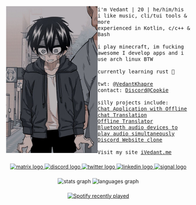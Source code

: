 ###

<p float="left">
  <img src="images/hooni.jpeg" width="250" align="left">
  <p float="left">
    <samp>
      i'm Vedant | 20 | he/him/his
      <br>
      i like music, cli/tui tools & more
      <br>
      experienced in Kotlin, c/c++ & Bash
      <br>
      <br>
      i play minecraft, im fucking awesome
      I develop apps and i use arch linux BTW
      <br>
      <br>
      currently learning rust 🦀
      <br>
      <br>
      twt: 
      <a href="https://x.com/VedantKhapre">@VedantKhapre</a><br>
      contact: 
      <a href="https://discordapp.com/users/1091575419167314030">Discord@Cookie</a><br>
      <br>
      silly projects include:
      <br>
      <a href="https://github.com/VedantKhapre/iBefore">Chat Application with Offline chat Translation</a><br>
      <a href="https://github.com/VedantKhapre/Offline-Translator">Offline Translator</a><br>
      <a href="https://github.com/VedantKhapre/Bluesink">Bluetooth audio devices to play audio simultaneously</a><br>
      <a href="https://github.com/VedantKhapre/Discord-website-clone">Discord Website clone</a><br>
      <br>
      Visit my site <a href="https://ivedant.me">iVedant.me</a>
      <br>
    </samp>
  </p>
</p>
 

###

<div align="center">
  <a href="https://matrix.to/#/@ivedant:matrix.org" target="_blank">
    <img src="https://img.shields.io/static/v1?message=Matrix&logo=matrix&label=&color=000000&logoColor=white&labelColor=&style=for-the-badge" height="35" alt="matrix logo"  />
  </a>
  <a href="https://discordapp.com/users/1091575419167314030" target="_blank">
    <img src="https://img.shields.io/static/v1?message=Discord&logo=discord&label=&color=7289DA&logoColor=white&labelColor=&style=for-the-badge" height="35" alt="discord logo"  />
  </a>
  <a href="https://x.com/VedantKhapre" target="_blank">
    <img src="https://img.shields.io/static/v1?message=Twitter&logo=twitter&label=&color=1DA1F2&logoColor=white&labelColor=&style=for-the-badge" height="35" alt="twitter logo"  />
  </a>
  <a href="https://www.linkedin.com/in/vedant-khapre/" target="_blank">
    <img src="https://img.shields.io/static/v1?message=LinkedIn&logo=linkedin&label=&color=0077B5&logoColor=white&labelColor=&style=for-the-badge" height="35" alt="linkedin logo"  />
  </a>
  <a href="https://signal.me/#eu/q0subdrloq5TKkFGlRWmk0_DYRus_5JPJEuF9LImlqvduzMFU7ZMTbNWk2JGYyz0" target="_blank">
    <img src="https://img.shields.io/static/v1?message=Signal&logo=signal&label=&color=039BE5&logoColor=white&labelColor=&style=for-the-badge" height="35" alt="signal logo"  />
  </a>
</div>

###

<div align="center">
  <img src="https://github-readme-stats.vercel.app/api?username=VedantKhapre&hide_title=false&hide_rank=true&show_icons=true&include_all_commits=false&count_private=true&disable_animations=false&theme=dark&locale=en&hide_border=true&custom_title=GitHub%20Stats" height="144" alt="stats graph"  />
  <img src="https://github-readme-stats.vercel.app/api/top-langs?username=VedantKhapre&locale=en&hide_title=false&layout=compact&card_width=320&langs_count=7&theme=dark&hide_border=true" height="150" alt="languages graph"  />
</div>

###
  
  <div align="center">
    <a href="https://open.spotify.com/user/316lavx4eppcg3psticrsva4uale">
      <img src="https://spotify-recently-played-readme.vercel.app/api?user=316lavx4eppcg3psticrsva4uale&count=1&unique=true" alt="Spotify recently played" />
    </a>
  </div>
  

###
